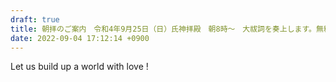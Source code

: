 ```yaml
---
draft: true
title: 朝拝のご案内　令和4年9月25日（日）氏神拝殿　朝8時〜　大祓詞を奏上します。無料。申込不要。
date: 2022-09-04 17:12:14 +0900
---
```

Let us build up a world with love !
